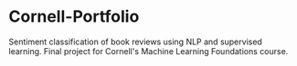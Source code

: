 # Cornell-Portfolio
Sentiment classification of book reviews using NLP and supervised learning. Final project for Cornell's Machine Learning Foundations course.
